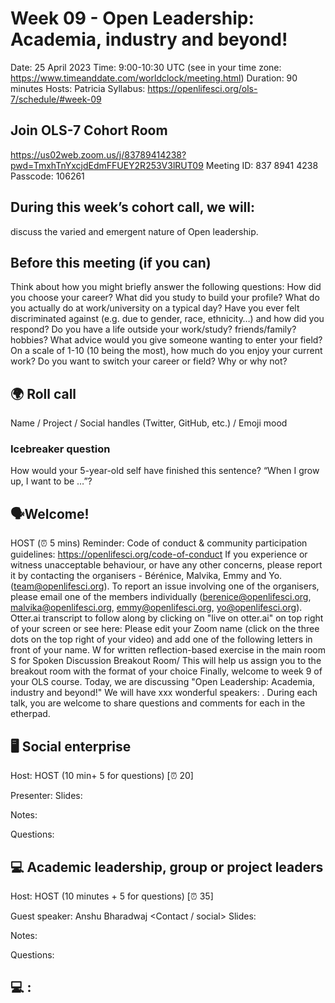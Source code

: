 # Week 09 - Open Leadership: Academia, industry and beyond!
Date: 25 April 2023
Time: 9:00-10:30 UTC (see in your time zone: https://www.timeanddate.com/worldclock/meeting.html)
Duration: 90 minutes
Hosts: Patricia
Syllabus: https://openlifesci.org/ols-7/schedule/#week-09


## Join OLS-7 Cohort Room
https://us02web.zoom.us/j/83789414238?pwd=TmxhTnYxcjdEdmFFUEY2R253V3lRUT09
Meeting ID: 837 8941 4238
Passcode: 106261

## During this week’s cohort call, we will:
discuss the varied and emergent nature of Open leadership.

## Before this meeting (if you can)
Think about how you might briefly answer the following questions: 
How did you choose your career?
What did you study to build your profile?
What do you actually do at work/university on a typical day?
Have you ever felt discriminated against (e.g. due to gender, race, ethnicity…) and how did you respond?
Do you have a life outside your work/study? friends/family? hobbies?
What advice would you give someone wanting to enter your field?
On a scale of 1-10 (10 being the most), how much do you enjoy your current work?
Do you want to switch your career or field? Why or why not?

## 🌍 Roll call
Name / Project / Social handles (Twitter, GitHub, etc.) / Emoji mood
 
 
 
 
 
 
 
 

### Icebreaker question
How would your 5-year-old self have finished this sentence? “When I grow up, I want to be …”?
 
 
 
 
 

## 🗣️Welcome!
HOST (⏰ 5 mins)
Reminder: Code of conduct & community participation guidelines: https://openlifesci.org/code-of-conduct
If you experience or witness unacceptable behaviour, or have any other concerns, please report it by contacting the organisers - Bérénice, Malvika, Emmy and Yo. (team@openlifesci.org).
To report an issue involving one of the organisers, please email one of the members individually (berenice@openlifesci.org, malvika@openlifesci.org, emmy@openlifesci.org, yo@openlifesci.org).
Otter.ai transcript to follow along by clicking on "live on otter.ai" on top right of your screen or see here:
Please edit your Zoom name (click on the three dots on the top right of your video) and add one of the following letters in front of your name.
W for written reflection-based exercise in the main room
S for Spoken Discussion Breakout Room/ This will help us assign you to the breakout room with the format of your choice
Finally, welcome to week 9 of your OLS course. Today, we are discussing "Open Leadership: Academia, industry and beyond!" We will have xxx wonderful speakers: .
During each talk, you are welcome to share questions and comments for each in the etherpad.

## 🖥 Social enterprise
Host: HOST (10 min+ 5 for questions) [⏰ 20]

Presenter: 
Slides: 

Notes:


Questions:




## 💻 Academic leadership, group or project leaders  
Host: HOST (10 minutes + 5 for questions) [⏰ 35]

Guest speaker: Anshu Bharadwaj
<Contact / social>
Slides: <LINK>

Notes:
 
 

Questions: 
 
 
 


## 💻 <Topic>: <Title>
Host: HOST (10 minutes + 5 for questions) [⏰ 50]

Guest speaker: <Name>
<Contact / social>
Slides: <LINK>

Notes:
 
 

Questions: 
 
 
 
## 💻 Policymakers, funders, meta-researchers
Host: HOST (10 minutes + 5 for questions) [⏰ 65]

Guest speaker: Pragya Chaube
<Contact / social>
Slides: <LINK>

Notes:
 
 

Questions: 
 
 
 




## 🗣️ Closing 
Host:  (⏰ 10 minutes) 90

Assignments: 📝 Reflection exercise
Prompt 1: What brought you to your work and to open leadership (feeling/motivation/work)?




Prompt 2: What would you need to maintain that feeling/motivation/work for another 5 years?




Prompt 3: What would you need to keep doing to maintain that feeling/motivation/work for the rest of your career?



### Next weeks:
Week 10: Cohort call - Open Science Garden II: https://pad.sfconservancy.org/p/ols-7-week-10
Week 11: 
Meet your mentor
Skill up call Open Source Software: https://bit.ly/ols-7-week-11

### Q&A for after the call 
Response will be shared through notes


## Feedback
What worked?
 
 
What didn’t work?
 
 
What would you change?
 
 
What surprised you?
 I attended a written brakout room for the first time this time and I really like to have this option. <3
 



Reference: Mozilla Open Leaders, Open Life Science 
License: CC BY 4.0, Open Life Science (OLS-6), 2022
